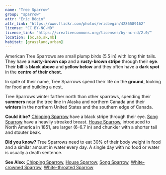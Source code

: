 ```yaml
---
name: "Tree Sparrow"
group: "sparrow"
attr: "Eric Bégin"
attr_link: "https://www.flickr.com/photos/ericbegin/4286589162"
license: "CC BY-NC-ND"
license_link: "https://creativecommons.org/licenses/by-nc-nd/2.0/"
location: [bc,ab,sk,mb]
habitat: [grassland,urban]
---
```

American Tree Sparrows are small plump birds (5.5 in) with long thin tails. They have a **rusty-brown cap** and a **rusty-brown stripe** through their **eye**. Their **bill** is **black above** and **yellow below** and they often have a **dark spot** in the **centre of their chest**.

In spite of their name, Tree Sparrows spend their life on the **ground**, looking for food and building a nest.

Tree Sparrows winter farther north than other sparrows, spending their **summers** near the tree line in Alaska and northern Canada and their **winters** in the northern United States and the southern edge of Canada.

**Could it be?** [Chipping Sparrow](/birds/chipspar/) have a black stripe through their eye. [Song Sparrow](/birds/songspar/) have a heavily streaked breast. [House Sparrow](/birds/houspar/), introduced to North America in 1851, are larger (6-6.7 in) and chunkier with a shorter tail and stouter beak.

**Did you know?** Tree Sparrows need to eat 30% of their body weight in food and a similar amount in water every day. A single day with no food or water is usually a death sentence.

<!-- generated, do not edit -->
**See Also:**
[Chipping Sparrow](/birds/chipspar/),
[House Sparrow](/birds/houspar/),
[Song Sparrow](/birds/songspar/),
[White-crowned Sparrow](/birds/whitecspar/),
[White-throated Sparrow](/birds/whitetspar/)
